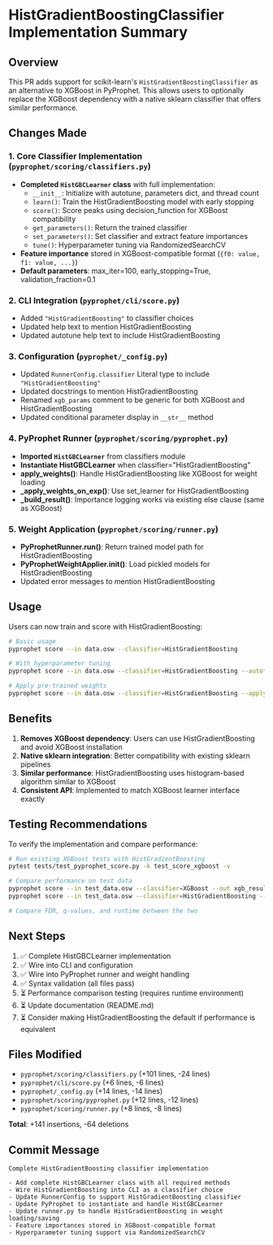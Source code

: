 # HistGradientBoostingClassifier Implementation Summary

## Overview
This PR adds support for scikit-learn's `HistGradientBoostingClassifier` as an alternative to XGBoost in PyProphet. This allows users to optionally replace the XGBoost dependency with a native sklearn classifier that offers similar performance.

## Changes Made

### 1. Core Classifier Implementation (`pyprophet/scoring/classifiers.py`)
- **Completed `HistGBCLearner` class** with full implementation:
  - `__init__`: Initialize with autotune, parameters dict, and thread count
  - `learn()`: Train the HistGradientBoosting model with early stopping
  - `score()`: Score peaks using decision_function for XGBoost compatibility
  - `get_parameters()`: Return the trained classifier
  - `set_parameters()`: Set classifier and extract feature importances
  - `tune()`: Hyperparameter tuning via RandomizedSearchCV
- **Feature importance** stored in XGBoost-compatible format (`{f0: value, f1: value, ...}`)
- **Default parameters**: max_iter=100, early_stopping=True, validation_fraction=0.1

### 2. CLI Integration (`pyprophet/cli/score.py`)
- Added `"HistGradientBoosting"` to classifier choices
- Updated help text to mention HistGradientBoosting
- Updated autotune help text to include HistGradientBoosting

### 3. Configuration (`pyprophet/_config.py`)
- Updated `RunnerConfig.classifier` Literal type to include `"HistGradientBoosting"`
- Updated docstrings to mention HistGradientBoosting
- Renamed `xgb_params` comment to be generic for both XGBoost and HistGradientBoosting
- Updated conditional parameter display in `__str__` method

### 4. PyProphet Runner (`pyprophet/scoring/pyprophet.py`)
- **Imported `HistGBCLearner`** from classifiers module
- **Instantiate HistGBCLearner** when classifier="HistGradientBoosting"
- **apply_weights()**: Handle HistGradientBoosting like XGBoost for weight loading
- **_apply_weights_on_exp()**: Use set_learner for HistGradientBoosting
- **_build_result()**: Importance logging works via existing else clause (same as XGBoost)

### 5. Weight Application (`pyprophet/scoring/runner.py`)
- **PyProphetRunner.run()**: Return trained model path for HistGradientBoosting
- **PyProphetWeightApplier.__init__()**: Load pickled models for HistGradientBoosting
- Updated error messages to mention HistGradientBoosting

## Usage

Users can now train and score with HistGradientBoosting:

```bash
# Basic usage
pyprophet score --in data.osw --classifier=HistGradientBoosting

# With hyperparameter tuning
pyprophet score --in data.osw --classifier=HistGradientBoosting --autotune

# Apply pre-trained weights
pyprophet score --in data.osw --classifier=HistGradientBoosting --apply_weights model.bin
```

## Benefits

1. **Removes XGBoost dependency**: Users can use HistGradientBoosting and avoid XGBoost installation
2. **Native sklearn integration**: Better compatibility with existing sklearn pipelines
3. **Similar performance**: HistGradientBoosting uses histogram-based algorithm similar to XGBoost
4. **Consistent API**: Implemented to match XGBoost learner interface exactly

## Testing Recommendations

To verify the implementation and compare performance:

```bash
# Run existing XGBoost tests with HistGradientBoosting
pytest tests/test_pyprophet_score.py -k test_score_xgboost -v

# Compare performance on test data
pyprophet score --in test_data.osw --classifier=XGBoost --out xgb_results.osw
pyprophet score --in test_data.osw --classifier=HistGradientBoosting --out hgb_results.osw

# Compare FDR, q-values, and runtime between the two
```

## Next Steps

1. ✅ Complete HistGBCLearner implementation
2. ✅ Wire into CLI and configuration
3. ✅ Wire into PyProphet runner and weight handling
4. ✅ Syntax validation (all files pass)
5. ⏳ Performance comparison testing (requires runtime environment)
6. ⏳ Update documentation (README.md)
7. ⏳ Consider making HistGradientBoosting the default if performance is equivalent

## Files Modified

- `pyprophet/scoring/classifiers.py` (+101 lines, -24 lines)
- `pyprophet/cli/score.py` (+6 lines, -6 lines)
- `pyprophet/_config.py` (+14 lines, -14 lines)
- `pyprophet/scoring/pyprophet.py` (+12 lines, -12 lines)
- `pyprophet/scoring/runner.py` (+8 lines, -8 lines)

**Total**: +141 insertions, -64 deletions

## Commit Message

```
Complete HistGradientBoosting classifier implementation

- Add complete HistGBCLearner class with all required methods
- Wire HistGradientBoosting into CLI as a classifier choice
- Update RunnerConfig to support HistGradientBoosting classifier
- Update PyProphet to instantiate and handle HistGBCLearner
- Update runner.py to handle HistGradientBoosting in weight loading/saving
- Feature importances stored in XGBoost-compatible format
- Hyperparameter tuning support via RandomizedSearchCV
```
